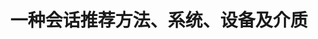 ---
layout: page
title: 一种会话推荐方法、系统、设备及介质
description: CN110008408B
img:
importance: 6
category: 
---